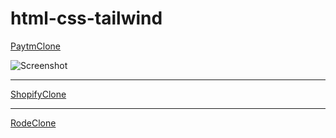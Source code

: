 # html-css-tailwind

[PaytmClone](https://html-css-tailwind.vercel.app/PaytmClone/index.html)

![Screenshot](https://html-css-tailwind.vercel.app/PaytmClone/screen-shot.gif)

---

[ShopifyClone](https://html-css-tailwind.vercel.app/ShopifyClone/index.html)



---

[RodeClone](https://html-css-tailwind.vercel.app/RodeClone/index.html)